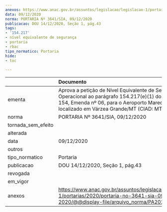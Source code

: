 ```yaml
---
anexos: https://www.anac.gov.br/assuntos/legislacao/legislacao-1/portarias/2020/portaria-no-3641-sia-09-12-2020/@@display-file/arquivo_norma/PA2020-3641.pdf
data: 09/12/2020
norma: PORTARIA Nº 3641/SIA, 09/12/2020
publicacao: DOU 14/12/2020, Seção 1, pág.43
tags:
- '154.217'
- nível equivalente de segurança
- portaria
- rbac
tipo_normatico: Portaria
hide: 
- toc 
 
---
```


|                    | Documento                                                                                                                                                                                                |
|:-------------------|:---------------------------------------------------------------------------------------------------------------------------------------------------------------------------------------------------------|
| ementa             | Aprova a petição de Nível Equivalente de Segurança Operacional ao parágrafo 154.217(e)(1) do RBAC nº 154, Emenda nº 06, para o Aeroporto Marechal Rondon, localizado em Várzea Grande/MT (CIAD: MT0001). |
| norma              | PORTARIA Nº 3641/SIA, 09/12/2020                                                                                                                                                                         |
| tornada_sem_efeito |                                                                                                                                                                                                          |
| alterada           |                                                                                                                                                                                                          |
| data               | 09/12/2020                                                                                                                                                                                               |
| outros             |                                                                                                                                                                                                          |
| tipo_normatico     | Portaria                                                                                                                                                                                                 |
| publicacao         | DOU 14/12/2020, Seção 1, pág.43                                                                                                                                                                          |
| revogada           |                                                                                                                                                                                                          |
| em_vigor           |                                                                                                                                                                                                          |
| anexos             | https://www.anac.gov.br/assuntos/legislacao/legislacao-1/portarias/2020/portaria-no-3641-sia-09-12-2020/@@display-file/arquivo_norma/PA2020-3641.pdf                                                     |